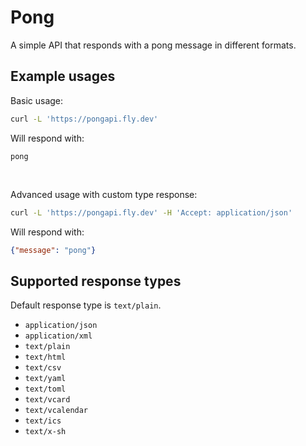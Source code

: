 # Pong

A simple API that responds with a pong message in different formats.

## Example usages

Basic usage:

```Bash
curl -L 'https://pongapi.fly.dev'
```
Will respond with:

```
pong
```

<br>


Advanced usage with custom type response:

```Bash
curl -L 'https://pongapi.fly.dev' -H 'Accept: application/json'
```
Will respond with:

```json
{"message": "pong"}
```

## Supported response types

Default response type is `text/plain`.

- `application/json`
- `application/xml`
- `text/plain`
- `text/html`
- `text/csv`
- `text/yaml`
- `text/toml`
- `text/vcard`
- `text/vcalendar`
- `text/ics`
- `text/x-sh`